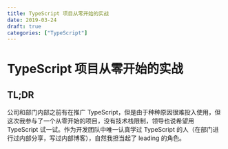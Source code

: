 ```yaml
---
title: TypeScript 项目从零开始的实战
date: 2019-03-24
draft: true
categories: ["TypeScript"]
---
```


# TypeScript 项目从零开始的实战

## TL;DR

公司和部门内部之前有在推广 TypeScript，但是由于种种原因很难投入使用，但这次我参与了一个从零开始的项目，没有技术栈限制，领导也说希望用 TypeScript 试一试。作为开发团队中唯一认真学过 TypeScript 的人（在部门进行过内部分享，写过内部博客），自然我担当起了 leading 的角色。
